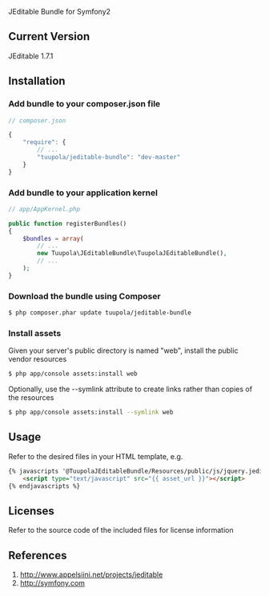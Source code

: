 JEditable Bundle for Symfony2

## Current Version

JEditable 1.7.1

## Installation

### Add bundle to your composer.json file

``` js
// composer.json

{
    "require": {
        // ...
        "tuupola/jeditable-bundle": "dev-master"
    }
}
```

### Add bundle to your application kernel

``` php
// app/AppKernel.php

public function registerBundles()
{
    $bundles = array(
        // ...
        new Tuupola\JEditableBundle\TuupolaJEditableBundle(),
        // ...
    );
}
```

### Download the bundle using Composer

``` bash
$ php composer.phar update tuupola/jeditable-bundle
```

### Install assets

Given your server's public directory is named "web", install the public vendor resources

``` bash
$ php app/console assets:install web
```

Optionally, use the --symlink attribute to create links rather than copies of the resources 

``` bash
$ php app/console assets:install --symlink web
```

## Usage

Refer to the desired files in your HTML template, e.g.

``` html
{% javascripts '@TuupolaJEditableBundle/Resources/public/js/jquery.jeditable.mini.js' %}
    <script type="text/javascript" src="{{ asset_url }}"></script>
{% endjavascripts %}
```

## Licenses

Refer to the source code of the included files for license information

## References

1. http://www.appelsiini.net/projects/jeditable
2. http://symfony.com
